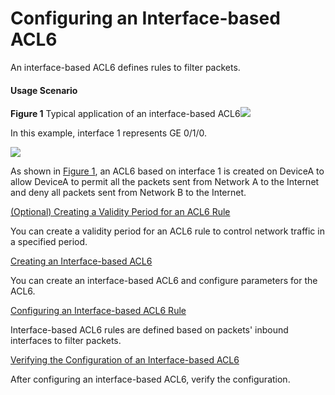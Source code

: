 Configuring an Interface-based ACL6
===================================

An interface-based ACL6 defines rules to filter packets.

#### Usage Scenario

**Figure 1** Typical application of an interface-based ACL6![](../../../../public_sys-resources/note_3.0-en-us.png) 

In this example, interface 1 represents GE 0/1/0.


  
![](images/fig_dc_vrp_acl6_cfg_004301.png)

As shown in [Figure 1](#EN-US_TASK_0172365046__fig_dc_vrp_acl6_cfg_004301), an ACL6 based on interface 1 is created on DeviceA to allow DeviceA to permit all the packets sent from Network A to the Internet and deny all packets sent from Network B to the Internet.


[(Optional) Creating a Validity Period for an ACL6 Rule](../../../../software/nev8r10_vrpv8r16/user/vrp/dc_vrp_acl6_cfg_0044.html)

You can create a validity period for an ACL6 rule to control network traffic in a specified period.

[Creating an Interface-based ACL6](../../../../software/nev8r10_vrpv8r16/user/vrp/dc_vrp_acl6_cfg_0045.html)

You can create an interface-based ACL6 and configure parameters for the ACL6.

[Configuring an Interface-based ACL6 Rule](../../../../software/nev8r10_vrpv8r16/user/vrp/dc_vrp_acl6_cfg_0046.html)

Interface-based ACL6 rules are defined based on packets' inbound interfaces to filter packets.

[Verifying the Configuration of an Interface-based ACL6](../../../../software/nev8r10_vrpv8r16/user/vrp/dc_vrp_acl6_cfg_0047.html)

After configuring an interface-based ACL6, verify the configuration.